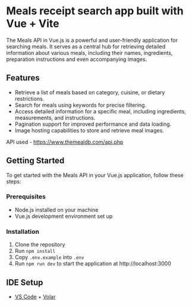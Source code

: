 # Meals receipt search app built with Vue + Vite

The Meals API in Vue.js is a powerful and user-friendly application for searching meals. It
serves as a central hub for retrieving detailed information about various meals,
including their names, ingredients, preparation instructions and even accompanying
images.

## Features

- Retrieve a list of meals based on category, cuisine, or dietary restrictions.
- Search for meals using keywords for precise filtering.
- Access detailed information for a specific meal, including ingredients, measurements, and instructions.
- Pagination support for improved performance and data loading.
- Image hosting capabilities to store and retrieve meal images.

API used - https://www.themealdb.com/api.php

## Getting Started

To get started with the Meals API in your Vue.js application, follow these steps:

### Prerequisites

- Node.js installed on your machine
- Vue.js development environment set up

### Installation

1. Clone the repository
1. Run `npm install`
1. Copy `.env.example` into `.env`
1. Run `npm run dev` to start the application at http://localhost:3000

## IDE Setup

- [VS Code](https://code.visualstudio.com/) + [Volar](https://marketplace.visualstudio.com/items?itemName=Vue.volar)
